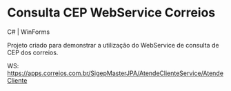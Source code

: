 # Consulta CEP WebService Correios
C# | WinForms

Projeto criado para demonstrar a utilização do WebService de consulta de CEP dos correios.

WS: https://apps.correios.com.br/SigepMasterJPA/AtendeClienteService/AtendeCliente
